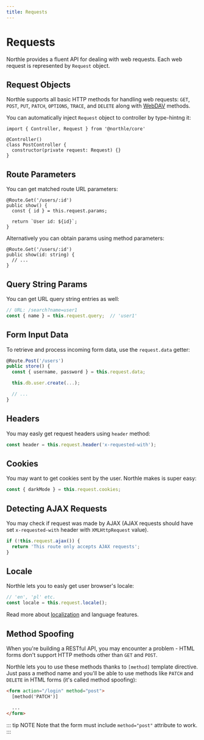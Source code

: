 ```yaml
---
title: Requests
---
```


# Requests

Northle provides a fluent API for dealing with web requests. Each web request is represented by `Request` object.

## Request Objects

Northle supports all basic HTTP methods for handling web requests: `GET`, `POST`, `PUT`, `PATCH`, `OPTIONS`, `TRACE`, and `DELETE` along with [WebDAV](https://www.ibm.com/docs/en/i/7.1?topic=concepts-webdav) methods.

You can automatically inject `Request` object to controller by type-hintng it:

```ts{1,4}
import { Controller, Request } from '@northle/core'

@Controller()
class PostController {
  constructor(private request: Request) {}
}
```

## Route Parameters

You can get matched route URL parameters:

```ts{3}
@Route.Get('/users/:id')
public show() {
  const { id } = this.request.params;

  return `User id: ${id}`;
}
```

Alternatively you can obtain params using method parameters:

```ts{2}
@Route.Get('/users/:id')
public show(id: string) {
  // ...
}
```

## Query String Params

You can get URL query string entries as well:

```ts
// URL: /search?name=user1
const { name } = this.request.query;  // 'user1'
```

## Form Input Data

To retrieve and process incoming form data, use the `request.data` getter:

```ts
@Route.Post('/users')
public store() {
  const { username, password } = this.request.data;

  this.db.user.create(...);

  // ...
}
```

## Headers

You may easly get request headers using `header` method:

```ts
const header = this.request.header('x-requested-with');
```

## Cookies

You may want to get cookies sent by the user. Northle makes is super easy:

```ts
const { darkMode } = this.request.cookies;
```

## Detecting AJAX Requests

You may check if request was made by AJAX (AJAX requests should have set `x-requested-with` header with `XMLHttpRequest` value).

```ts
if (!this.request.ajax()) {
  return 'This route only accepts AJAX requests';
}
```

## Locale

Northle lets you to easly get user browser's locale:

```ts
// 'en', 'pl' etc.
const locale = this.request.locale();
```

Read more about [localization](/docs/1.x/advanced/localization.html) and language features.

## Method Spoofing

When you're building a RESTful API, you may encounter a problem - HTML forms don't support HTTP methods other than `GET` and `POST`.

Northle lets you to use these methods thanks to `[method]` template directive. Just pass a method name and you'll be able to use methods like `PATCH` and `DELETE` in HTML forms (it's called method spoofing):

```html
<form action="/login" method="post">
  [method('PATCH')]

  ...
</form>
```

::: tip NOTE
Note that the form must include `method="post"` attribute to work.
:::
